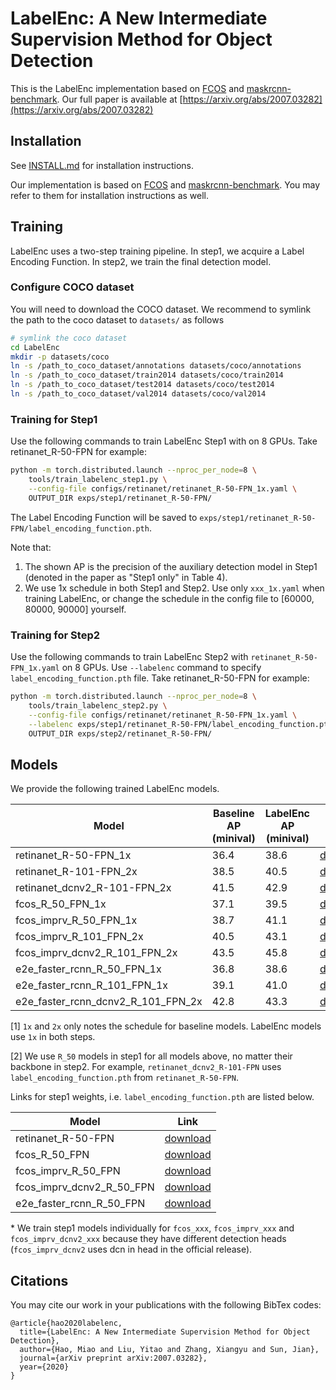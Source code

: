 # LabelEnc: A New Intermediate Supervision Method for Object Detection

This is the LabelEnc implementation based on [FCOS](https://github.com/tianzhi0549/FCOS) and [maskrcnn-benchmark](https://github.com/facebookresearch/maskrcnn-benchmark). Our full paper is available at [https://arxiv.org/abs/2007.03282](https://arxiv.org/abs/2007.03282)

## Installation

See [INSTALL.md](INSTALL.md) for installation instructions.

Our implementation is based on [FCOS](https://github.com/tianzhi0549/FCOS) and [maskrcnn-benchmark](https://github.com/facebookresearch/maskrcnn-benchmark). You may refer to them for installation instructions as well.

## Training

LabelEnc uses a two-step training pipeline. In step1, we acquire a Label Encoding Function. In step2, we train the final detection model.

### Configure COCO dataset

You will need to download the COCO dataset. We recommend to symlink the path to the coco dataset to `datasets/` as follows

```bash
# symlink the coco dataset
cd LabelEnc
mkdir -p datasets/coco
ln -s /path_to_coco_dataset/annotations datasets/coco/annotations
ln -s /path_to_coco_dataset/train2014 datasets/coco/train2014
ln -s /path_to_coco_dataset/test2014 datasets/coco/test2014
ln -s /path_to_coco_dataset/val2014 datasets/coco/val2014
```

### Training for Step1

Use the following commands to train LabelEnc Step1 with on 8 GPUs. Take retinanet_R-50-FPN for example:
```bash
python -m torch.distributed.launch --nproc_per_node=8 \
    tools/train_labelenc_step1.py \
    --config-file configs/retinanet/retinanet_R-50-FPN_1x.yaml \
    OUTPUT_DIR exps/step1/retinanet_R-50-FPN/
```
The Label Encoding Function will be saved to `exps/step1/retinanet_R-50-FPN/label_encoding_function.pth`.

Note that:
1. The shown AP is the precision of the auxiliary detection model in Step1 (denoted in the paper as "Step1 only" in Table 4).
2. We use 1x schedule in both Step1 and Step2. Use only `xxx_1x.yaml` when training LabelEnc, or change the schedule in the config file to [60000, 80000, 90000] yourself.

### Training for Step2

Use the following commands to train LabelEnc Step2 with `retinanet_R-50-FPN_1x.yaml` on 8 GPUs. Use `--labelenc` command to specify `label_encoding_function.pth` file. Take retinanet_R-50-FPN for example:
```bash
python -m torch.distributed.launch --nproc_per_node=8 \
    tools/train_labelenc_step2.py \
    --config-file configs/retinanet/retinanet_R-50-FPN_1x.yaml \
    --labelenc exps/step1/retinanet_R-50-FPN/label_encoding_function.pth \
    OUTPUT_DIR exps/step2/retinanet_R-50-FPN/
```

## Models

We provide the following trained LabelEnc models.

|Model|Baseline AP (minival)|LabelEnc AP (minival)|Link|
|-----|-----------|-----------|----|
|retinanet_R-50-FPN_1x|36.4|38.6|[download](https://drive.google.com/file/d/1b-P_OXltGaRucnI5fChNk3UCQwQyiZDQ/view?usp=sharing)|
|retinanet_R-101-FPN_2x|38.5|40.5|[download](https://drive.google.com/file/d/1hGcxmnJzCUym4KbPPSgH05paCuyWJX2H/view?usp=sharing)|
|retinanet_dcnv2_R-101-FPN_2x|41.5|42.9|[download](https://drive.google.com/file/d/1Tdav2tDP3hOMUhBEuax5SP5S9vudcY-d/view?usp=sharing)|
|fcos_R_50_FPN_1x|37.1|39.5|[download](https://drive.google.com/file/d/1GpexaS-W9pnxV-cR-IFScCI0_Gvkzczq/view?usp=sharing)|
|fcos_imprv_R_50_FPN_1x|38.7|41.1|[download](https://drive.google.com/file/d/17hbgrh_wyKunI9jECYfyXjgJ5tLNHIQS/view?usp=sharing)|
|fcos_imprv_R_101_FPN_2x|40.5|43.1|[download](https://drive.google.com/file/d/1RzFM9DgGcY47s8R5G7YlWYYOOVH7p1WM/view?usp=sharing)|
|fcos_imprv_dcnv2_R_101_FPN_2x|43.5|45.8|[download](https://drive.google.com/file/d/18eSyziTdKXlwOoaPPhV374atnmWgx13I/view?usp=sharing)|
|e2e_faster_rcnn_R_50_FPN_1x|36.8|38.6|[download](https://drive.google.com/file/d/1MsxibHuXrpRoGVZhDy2XokJc9oY_WUps/view?usp=sharing)|
|e2e_faster_rcnn_R_101_FPN_1x|39.1|41.0|[download](https://drive.google.com/file/d/15j_7ltquUYP-7OKT1HwgW2zMbZPVu6_A/view?usp=sharing)|
|e2e_faster_rcnn_dcnv2_R_101_FPN_2x|42.8|43.3|[download](https://drive.google.com/file/d/1t28rXVQIJ3XWX-LHqqknf_7QegROnZrI/view?usp=sharing)|

[1] `1x` and `2x` only notes the schedule for baseline models. LabelEnc models use `1x` in both steps.

[2] We use `R_50` models in step1 for all models above, no matter their backbone in step2. For example, `retinanet_dcnv2_R-101-FPN` uses `label_encoding_function.pth` from `retinanet_R-50-FPN`.

Links for step1 weights, i.e. `label_encoding_function.pth` are listed below.

|Model|Link|
|-----|----|
|retinanet_R-50-FPN|[download](https://drive.google.com/file/d/1qcAxuYVy2M_OdQDEIXzl4T5vAUmrJOWx/view?usp=sharing)|
|fcos_R_50_FPN|[download](https://drive.google.com/file/d/1WBkzsMakP5DudPT_am1giHxMrLY4LjQR/view?usp=sharing)|
|fcos_imprv_R_50_FPN|[download](https://drive.google.com/file/d/1dFuEL06qKbbsxzEK7RshX7OIrPDfmvDw/view?usp=sharing)|
|fcos_imprv_dcnv2_R_50_FPN|[download](https://drive.google.com/file/d/1VVlHElOsbxBavgHCiTTM5MJmL9TtonGV/view?usp=sharing)|
|e2e_faster_rcnn_R_50_FPN|[download](https://drive.google.com/file/d/1hnrbjAVPlWm4f2cxqH0e4mbvlqZF_zI2/view?usp=sharing)|

\* We train step1 models individually for `fcos_xxx`, `fcos_imprv_xxx` and `fcos_imprv_dcnv2_xxx` because they have different detection heads (`fcos_imprv_dcnv2` uses dcn in head in the official release).


## Citations
You may cite our work in your publications with the following BibTex codes:
```
@article{hao2020labelenc,
  title={LabelEnc: A New Intermediate Supervision Method for Object Detection},
  author={Hao, Miao and Liu, Yitao and Zhang, Xiangyu and Sun, Jian},
  journal={arXiv preprint arXiv:2007.03282},
  year={2020}
}
```

